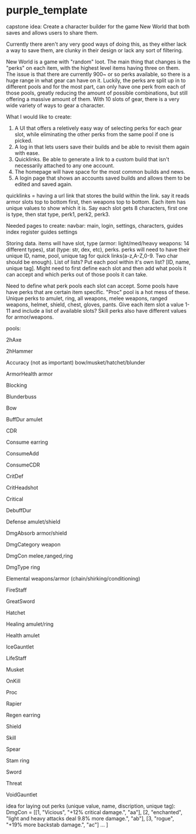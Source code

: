 # purple_template

capstone idea:
Create a character builder for the game New World that both saves and allows users to share them.

Currently there aren't any very good ways of doing this, as they either lack a way to save them, are clunky in their design or lack any sort of filtering.

New World is a game with "random" loot.  The main thing that changes is the "perks" on each item, with the highest level items having three on them.  The issue is that there are currently 900~ or so perks available, so there is a huge range in what gear can have on it.  Luckily, the perks are split up in to different pools and for the most part, can only have one perk from each of those pools, greatly reducing the amount of possible combinations, but still offering a massive amount of them.  With 10 slots of gear, there is a very wide variety of ways to gear a character.


What I would like to create:

1. A UI that offers a reletively easy way of selecting perks for each gear slot, while eliminating the other perks from the same pool if one is picked.
2. A log in that lets users save their builds and be able to revisit them again with ease.
3. Quicklinks.  Be able to generate a link to a custom build that isn't necessarily attached to any one account.
4. The homepage will have space for the most common builds and news.
5. A login page that shows an accounts saved builds and allows them to be edited and saved again.

quicklinks = having a url link that stores the build within the link.  say it reads armor slots top to bottom first, then weapons top to bottom.  Each item has unique values to show which it is.  Say each slot gets 8 characters, first one is type, then stat type, perk1, perk2, perk3.  

Needed pages to create:
navbar: main, login, settings, characters, guides
index
register
guides
settings


Storing data.
items will have slot, type (armor: light/med/heavy weapons: 14 different types), stat (type: str, dex, etc), perks.
perks will need to have their unique ID, name, pool, unique tag for quick links(a-z,A-Z,0-9.  Two char should be enough).  List of lists?  Put each pool within it's own list? [ID, name, unique tag]. Might need to first define each slot and then add what pools it can accept and which perks out of those pools it can take.

Need to define what perk pools each slot can accept.
Some pools have have perks that are certain item specific.  "Proc" pool is a hot mess of these.  Unique perks to amulet, ring, all weapons, melee weapons, ranged weapons, helmet, shield, chest, gloves, pants.  Give each item slot a value 1-11 and include a list of available slots?  Skill perks also have different values for armor/weapons.

pools:

2hAxe

2hHammer

Accuracy (not as important) bow/musket/hatchet/blunder

ArmorHealth armor

Blocking 

Blunderbuss

Bow

BuffDur amulet

CDR

Consume earring

ConsumeAdd

ConsumeCDR

CritDef

CritHeadshot

Critical

DebuffDur

Defense amulet/shield

DmgAbsorb armor/shield

DmgCategory weapon

DmgCon melee,ranged,ring

DmgType ring

Elemental weapons/armor (chain/shirking/conditioning)

FireStaff

GreatSword

Hatchet

Healing amulet/ring

Health amulet

IceGauntlet

LifeStaff

Musket

OnKill

Proc 

Rapier

Regen earring

Shield

Skill

Spear

Stam ring

Sword

Threat

VoidGauntlet


idea for laying out perks (unique value, name, discription, unique tag):
DmgCon = [[1, "Vicious", "+12% critical damage.", "aa"], [2, "enchanted", "light and heavy attacks deal 9.8% more damage.", "ab"], [3, "rogue", "+19% more backstab damage.", "ac"] ... ]

